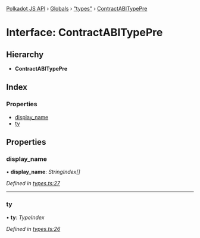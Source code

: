 [Polkadot JS API](../README.md) › [Globals](../globals.md) › ["types"](../modules/_types_.md) › [ContractABITypePre](_types_.contractabitypepre.md)

# Interface: ContractABITypePre

## Hierarchy

* **ContractABITypePre**

## Index

### Properties

* [display_name](_types_.contractabitypepre.md#display_name)
* [ty](_types_.contractabitypepre.md#ty)

## Properties

###  display_name

• **display_name**: *StringIndex[]*

*Defined in [types.ts:27](https://github.com/polkadot-js/api/blob/d6239cbe56/packages/api-contract/src/types.ts#L27)*

___

###  ty

• **ty**: *TypeIndex*

*Defined in [types.ts:26](https://github.com/polkadot-js/api/blob/d6239cbe56/packages/api-contract/src/types.ts#L26)*
